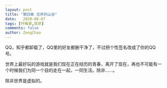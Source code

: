 ```yaml
---
layout: post
title: "第四章 无声的山谷"
date:   2020-08-07
tags: [忏悔录,现状]
comments: false
author: ZengChao
---
```


QQ，知乎都卸载了，QQ里的好友都删干净了，不过把个性签名改成了你的QQ号。

世界上最好玩的游戏就是我们现在正在经历的青春，离开了现在，再也不可能有一个时候我们为同一个目的走在一起，一同生活。除非……。

除非世界是虚拟的。

